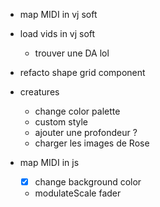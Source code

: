 

- map MIDI in vj soft
- load vids in vj soft
    - trouver une DA lol
- refacto shape grid component
- creatures
    - change color palette
    - custom style
    - ajouter une profondeur ?
    - charger les images de Rose

- map MIDI in js
    - [x] change background color
    - modulateScale fader
